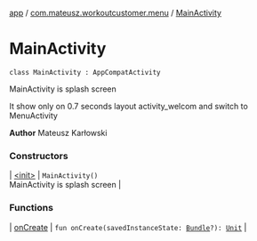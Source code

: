 [app](../../index.md) / [com.mateusz.workoutcustomer.menu](../index.md) / [MainActivity](./index.md)

# MainActivity

`class MainActivity : AppCompatActivity`

MainActivity is splash screen

It show only on 0.7 seconds layout activity_welcom and switch to MenuActivity

**Author**
Mateusz Karłowski

### Constructors

| [&lt;init&gt;](-init-.md) | `MainActivity()`<br>MainActivity is splash screen |

### Functions

| [onCreate](on-create.md) | `fun onCreate(savedInstanceState: `[`Bundle`](https://developer.android.com/reference/android/os/Bundle.html)`?): `[`Unit`](https://kotlinlang.org/api/latest/jvm/stdlib/kotlin/-unit/index.html) |

